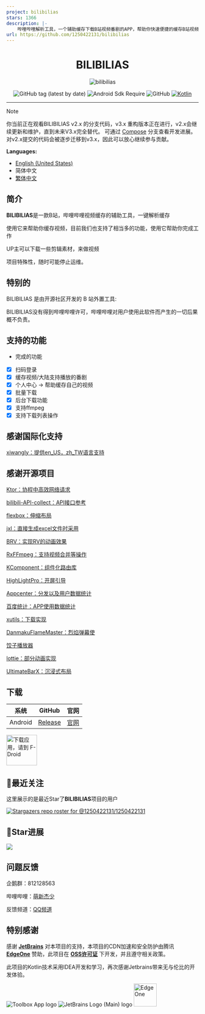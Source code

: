 ```yaml
---
project: bilibilias
stars: 1366
description: |-
    哔哩哔哩解析工具，一个辅助缓存下载B站视频番剧的APP，帮助你快速便捷的缓存B站视频和番剧。
url: https://github.com/1250422131/bilibilias
---
```


<div align="center">


# BILIBILIAS

![bilibilias](https://socialify.git.ci/1250422131/bilibilias/image?description=1&descriptionEditable=%E4%BE%BF%E6%8D%B7%E7%9A%84%E7%BC%93%E5%AD%98B%E7%AB%99%E8%A7%86%E9%A2%91%E5%92%8C%E7%95%AA%E5%89%A7&font=Inter&forks=1&language=1&logo=https%3A%2F%2Fi0.hdslb.com%2Fbfs%2Fim_new%2F18b70b81972a79923f179106c406910a351201307.png&name=1&owner=1&pattern=Circuit%20Board&stargazers=1&theme=Auto)

![GitHub tag (latest by date)](https://img.shields.io/github/v/tag/1250422131/bilibilias?label=version)
![Android Sdk Require](https://img.shields.io/badge/android-5.0%2B-informational)
![GitHub](https://img.shields.io/github/license/1250422131/bilibilias)
[![Kotlin](https://img.shields.io/badge/kotlin-2.1.0-blue.svg?logo=kotlin)](http://kotlinlang.org)
</div>

---

> [!NOTE]  
> 你当前正在观看BILIBILIAS v2.x 的分支代码，v3.x 重构版本正在进行，v2.x会继续更新和维护，直到未来V3.x完全替代。
> 可通过 [Compose](https://github.com/1250422131/bilibilias/tree/compose) 分支查看开发进展。
> 对v2.x提交的代码会被逐步迁移到v3.x，因此可以放心继续参与贡献。


**Languages:**

- [English (United States)](./README-en_US.md)
- 简体中文
- [繁体中文](./README-zh_Hant.md)


## 简介

**BILIBILIAS**是一款B站，哔哩哔哩视频缓存的辅助工具，一键解析缓存

使用它来帮助你缓存视频，目前我们也支持了相当多的功能，使用它帮助你完成工作

UP主可以下载一些剪辑素材，来做视频

项目特殊性，随时可能停止运维。

## 特别的

BILIBILIAS 是由开源社区开发的 B 站外置工具:

BILIBILIAS没有得到哔哩哔哩许可，哔哩哔哩对用户使用此软件而产生的一切后果概不负责。

## 支持的功能

- 完成的功能
- [x] 扫码登录
- [x] 缓存视频/大陆支持播放的番剧
- [x] 个人中心 -> 帮助缓存自己的视频
- [x] 批量下载
- [x] 后台下载功能
- [x] 支持ffmpeg
- [x] 支持下载列表操作

## 感谢国际化支持

[xiwangly：提供en_US，zh_TW语言支持](https://github.com/xiwangly2)

## 感谢开源项目

[Ktor：协程中高效网络请求](https://ktor.io/)

[bilibili-API-collect：API接口参考](https://github.com/SocialSisterYi/bilibili-API-collect)

[flexbox：伸缩布局](https://github.com/google/flexbox-layout)

[jxl：直接生成excel文件时采用](https://mvnrepository.com/artifact/net.sourceforge.jexcelapi/jxl/2.6.12)

[BRV：实现RV的动画效果](https://github.com/liangjingkanji/BRV)

[RxFFmpeg：支持视频合并等操作](https://github.com/microshow/RxFFmpeg)

[KComponent：组件化路由库](https://github.com/xiaojinzi123/KComponent)

[HighLightPro：开屏引导](https://github.com/hyy920109/HighLightPro)

[Appcenter：分发以及用户数据统计](https://appcenter.ms/)

[百度统计：APP使用数据统计](https://mtj.baidu.com/web/welcome/login)

[xutils：下载实现](https://github.com/wyouflf/xUtils3)

[DanmakuFlameMaster：烈焰弹幕使](https://github.com/bilibili/DanmakuFlameMaster)

[饺子播放器](https://github.com/Jzvd/JZVideo)

[lottie：部分动画实现](https://github.com/airbnb/lottie-android)

[UltimateBarX：沉浸式布局](https://github.com/Zackratos/UltimateBarX)

## 下载

|   系统    |                            GitHub                            |                  官网                  |
|:-------:|:------------------------------------------------------------:|:------------------------------------:|
| Android | [Release](https://github.com/1250422131/bilibilias/releases) | [官网](https://api.misakamoe.com/app/) |

[<img src="https://fdroid.gitlab.io/artwork/badge/get-it-on-zh-hans.png"
alt="下载应用，请到 F-Droid"
height="80">](https://f-droid.org/packages/com.imcys.bilibilias)

## 🔭最近关注

这里展示的是最近Star了**BILIBILIAS**项目的用户

[![Stargazers repo roster for @1250422131/1250422131](https://reporoster.com/stars/1250422131/bilibilias)](https://github.com/1250422131/bilibilias/stargazers)

## 🎢Star进展

![](https://api.star-history.com/svg?repos=1250422131/bilibilias&type=Date)

## 问题反馈

企鹅群：812128563

哔哩哔哩：[萌新杰少](https://space.bilibili.com/351201307)

反馈频道：[QQ频道](https://pd.qq.com/s/ecbbiumzr)

## 特别感谢

感谢 **[JetBrains](https://www.jetbrains.com/)** 对本项目的支持，本项目的CDN加速和安全防护由腾讯 **[EdgeOne](https://edgeone.ai/?from=github)** 赞助，此项目在 **[OSS许可证](https://sales.jetbrains.com/hc/zh-cn/articles/360016581839-%E4%BB%80%E4%B9%88%E6%98%AF-OSS-%E5%BC%80%E5%8F%91%E8%AE%B8%E5%8F%AF%E8%AF%81-%E8%B0%81%E5%8F%AF%E4%BB%A5%E8%8E%B7%E5%BE%97)** 下开发，并且遵守相关政策。


此项目的Kotlin技术采用IDEA开发和学习，再次感谢Jetbrains带来无与伦比的开发体验。

![Toolbox App logo](https://resources.jetbrains.com/storage/products/company/brand/logos/Toolbox.svg)
![JetBrains Logo (Main) logo](https://resources.jetbrains.com/storage/products/company/brand/logos/jb_beam.svg)
[<img src="https://edgeone.ai/_next/static/media/headLogo.daeb48ad.png?auto=format&fit=max&w=64"
alt="EdgeOne"
height="60">](https://edgeone.ai/?from=github)

